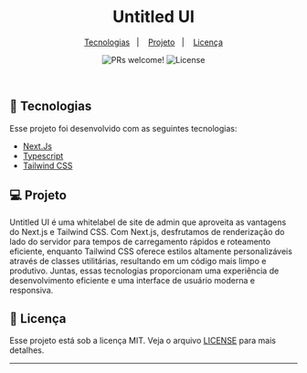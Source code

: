 <h1 align="center" width="220px">
    Untitled UI
</h1>

<p align="center">
  <a href="#rocket-tecnologias">Tecnologias</a>&nbsp;&nbsp;&nbsp;|&nbsp;&nbsp;&nbsp;
  <a href="#-projeto">Projeto</a>&nbsp;&nbsp;&nbsp;|&nbsp;&nbsp;&nbsp;
  <a href="#memo-licença">Licença</a>
</p>

<p align="center">
 <img src="https://img.shields.io/static/v1?label=PRs&message=welcome&color=7159c1&labelColor=000000" alt="PRs welcome!" />

  <img alt="License" src="https://img.shields.io/static/v1?label=license&message=MIT&color=7159c1&labelColor=000000">
</p>

<br>

## 🚀 Tecnologias

Esse projeto foi desenvolvido com as seguintes tecnologias:

- [Next.Js](https://nextjs.org)
- [Typescript](https://www.typescriptlang.org)
- [Tailwind CSS](https://tailwindcss.com)

## 💻 Projeto

Untitled UI é uma whitelabel de site de admin que aproveita as vantagens do Next.js e Tailwind CSS. Com Next.js, desfrutamos de renderização do lado do servidor para tempos de carregamento rápidos e roteamento eficiente, enquanto Tailwind CSS oferece estilos altamente personalizáveis através de classes utilitárias, resultando em um código mais limpo e produtivo. Juntas, essas tecnologias proporcionam uma experiência de desenvolvimento eficiente e uma interface de usuário moderna e responsiva.

## :memo: Licença

Esse projeto está sob a licença MIT. Veja o arquivo [LICENSE](LICENSE) para mais detalhes.

---
